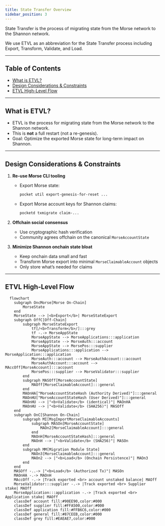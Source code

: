 ```yaml
---
title: State Transfer Overview
sidebar_position: 3
---
```


State Transfer is the process of migrating state from the Morse network to the Shannon network.

We use ETVL as an abbreviation for the State Transfer process including Export, Transform, Validate, and Load.

---

## Table of Contents <!-- omit in toc -->

- [What is ETVL?](#what-is-etvl)
- [Design Considerations \& Constraints](#design-considerations--constraints)
- [ETVL High-Level Flow](#etvl-high-level-flow)

---

## What is ETVL?

- ETVL is the process for migrating state from the Morse network to the Shannon network.
- This is **not** a full restart (not a re-genesis).
- Goal: Optimize the exported Morse state for long-term impact on Shannon.

---

## Design Considerations & Constraints

1. **Re-use Morse CLI tooling**

   - Export Morse state:

     ```bash
     pocket util export-genesis-for-reset ...
     ```

   - Export Morse account keys for Shannon claims:

     ```bash
     pocketd txmigrate claim-...
     ```

2. **Offchain social consensus**

   - Use cryptographic hash verification
   - Community agrees offchain on the canonical `MorseAccountState`

3. **Minimize Shannon onchain state bloat**

   - Keep onchain data small and fast
   - Transform Morse export into minimal `MorseClaimableAccount` objects
   - Only store what’s needed for claims

---

## ETVL High-Level Flow

```mermaid
  flowchart
    subgraph OncMorse[Morse On-Chain]
        MorseState
    end
    MorseState --> |<b>Export</b>| MorseStateExport
    subgraph OffC[Off-Chain]
        subgraph MorseStateExport
            tf[/<b>Transform</b>/]:::grey
            tf -.-> MorseAppState
            MorseAppState --> MorseApplications:::application
            MorseAppState --> MorseAuth:::account
            MorseAppState --> MorsePos:::supplier
            MorseApplications:::application --> MorseApplication:::application
            MorseAuth:::account --> MorseAuthAccount:::account
            MorseAuthAccount:::account --> MAccOff[MorseAccount]:::account
            MorsePos:::supplier --> MorseValidator:::supplier
        end
        subgraph MASOff[MorseAccountState]
            MAOff[MorseClaimableAccount]:::general
        end
        MAOnHA["MorseAccountStateHash (Authority Derived)"]:::general
        MAOnHU["MorseAccountStateHash (User Derived)"]:::general
        MAOnHU --> |"<b>Validate</b> (identical)"| MAOnHA
        MAOnHU --> |"<b>Validate</b> (SHA256)"| MASOff
    end
    subgraph OnC[Shannon On-Chain]
        subgraph MI[MsgImportMorseClaimableAccounts]
            subgraph MASOn[MorseAccountState]
                MAOn2[MorseClaimableAccount]:::general
            end
            MAOnH[MorseAccountStateHash]:::general
            MAOnH --> |"<b>Validate</b> (SHA256)"| MASOn
        end
        subgraph MM[Migration Module State]
            MAOn3[MorseClaimableAccount]:::general
            MAOn2 --> |"<b>Load</b> (Onchain Persistence)"| MAOn3
        end
    end
    MASOff -..-> |"<b>Load</b> (Authorized Tx)"| MASOn
    MAOnHA -.-> MAOnH
    MAccOff -.-> |Track exported <br> account unstaked balance| MAOff
    MorseValidator:::supplier -.-> |Track exported <br> Supplier stake| MAOff
    MorseApplication:::application -.-> |Track exported <br> Application stake| MAOff
    classDef account fill:#90EE90,color:#000
    classDef supplier fill:#FFA500,color:#000
    classDef application fill:#FFB6C6,color:#000
    classDef general fill:#87CEEB,color:#000
    classDef grey fill:#EAEAE7,color:#000
```
